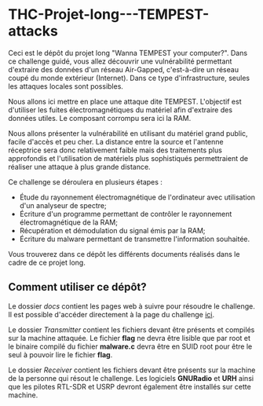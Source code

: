 # THC-Projet-long---TEMPEST-attacks

Ceci est le dépôt du projet long "Wanna TEMPEST your computer?". Dans ce challenge guidé, vous allez découvrir une vulnérabilité permettant d'extraire des données d'un réseau Air-Gapped, c'est-à-dire un réseau coupé du monde extérieur (Internet). Dans ce type d'infrastructure, seules les attaques locales sont possibles.

Nous allons ici mettre en place une attaque dite TEMPEST. L'objectif est d'utiliser les fuites électromagnétiques du matériel afin d'extraire des données utiles. Le composant corrompu sera ici la RAM.

Nous allons présenter la vulnérabilité en utilisant du matériel grand public, facile d'accès et peu cher. La distance entre la source et l'antenne réceptrice sera donc relativement faible mais des traitements plus approfondis et l'utilisation de matériels plus sophistiqués permettraient de réaliser une attaque à plus grande distance.

Ce challenge se déroulera en plusieurs étapes :

- Étude du rayonnement électromagnétique de l'ordinateur avec utilisation d'un analyseur de spectre;
- Écriture d'un programme permettant de contrôler le rayonnement électromagnétique de la RAM;
- Récupération et démodulation du signal émis par la RAM;
- Écriture du malware permettant de transmettre l'information souhaitée.

Vous trouverez dans ce dépôt les différents documents réalisés dans le cadre de ce projet long.

## Comment utiliser ce dépôt?

Le dossier *docs* contient les pages web à suivre pour résoudre le challenge. Il est possible d'accéder directement à la page du challenge [ici](https://marcel56.github.io/THC-Projet-long---TEMPEST-attacks/).

Le dossier *Transmitter* contient les fichiers devant être présents et compilés sur la machine attaquée. Le fichier **flag** ne devra être lisible que par root et le binaire compilé du fichier **malware.c** devra être en SUID root pour être le seul à pouvoir lire le fichier **flag**.

Le dossier *Receiver* contient les fichiers devant être présents sur la machine de la personne qui résout le challenge. Les logiciels **GNURadio** et **URH** ainsi que les pilotes RTL-SDR et USRP devront également être installés sur cette machine.

